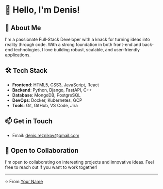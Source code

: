 # 👋 Hello, I'm Denis!

## 🚀 About Me
I'm a passionate Full-Stack Developer with a knack for turning ideas into reality through code. With a strong foundation in both front-end and back-end technologies, I love building robust, scalable, and user-friendly applications.

## 🛠️ Tech Stack
- **Frontend**: HTML5, CSS3, JavaScript, React
- **Backend**: Python, Django, FastAPI, C++
- **Database**: MongoDB, PostgreSQL
- **DevOps**: Docker, Kubernetes, GCP
- **Tools**: Git, GitHub, VS Code, Jira

## 📫 Get in Touch
- Email: denis.reznikov@gmail.com

## 🤝 Open to Collaboration
I'm open to collaborating on interesting projects and innovative ideas. Feel free to reach out if you want to work together!

---

⭐️ From [Your Name](https://github.com/DenisReznikov)
